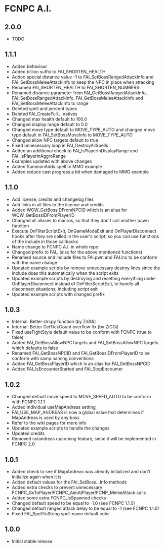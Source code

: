 FCNPC A.I.
==========

2.0.0
-----
- TODO

1.1.1
-----
- Added behaviour
- Added billion suffix to FAI_SHORTEN_HEALTH
- Added special distance value -1 to FAI_SetBossRangedAttackInfo and FAI_SetBossMeleeAttackInfo to keep the NPC in place when attacking
- Renamed FAI_SHORTEN_HEALTH to FAI_SHORTEN_NUMBERS
- Renamed distance parameter from FAI_GetBossRangedAttackInfo, FAI_SetBossRangedAttackInfo, FAI_GetBossMeleeAttackInfo and FAI_SetBossMeleeAttackInfo to range
- Deleted spell and percent types
- Deleted FAI_CreateFull... natives
- Changed max health default to 100.0
- Changed display range default to 0.0
- Changed move type default to MOVE_TYPE_AUTO and changed move type default in FAI_SetBossMoveInfo to MOVE_TYPE_AUTO
- Changed allow NPC targets default to true
- Fixed unnecessary loop in FAI_DestroyAllSpells
- Added an additional check to FAI_IsPlayerInDisplayRange and FAI_IsPlayerInAggroRange
- Examples updated with above changes
- Added SummonAdds spell to MMO example
- Added reduce cast progress a bit when damaged to MMO example

1.1.0
-----
- Add license, credits and changelog files
- Add links in all files to the license and credits
- Added WOW_GetBossIDFromNPCID which is an alias for WOW_GetBossIDFromPlayerID
- Changed all aliases to macros, so that they don't call another pawn function
- Execute OnFilterScriptExit, OnGameModeExit and OnPlayerDisconnect hooks after they are called in the user's script, so you can use functions of the include in those callbacks
- Name change to FCNPC A.I. in whole repo
- Changed prefix to FAI_ (also for the above mentioned functions)
- Renamed source and include files to FAI.pwn and FAI.inc to be conform with the name change
- Updated example scripts by remove unnecessary destroy lines since the include does this automatically when the script exits
- Updated example scripts by destroying and resetting everything under OnPlayerDisconnect instead of OnFilterScriptExit, to handle all disconnect situations, including script exit
- Updated example scripts with changed prefix

1.0.3
-----
- Internal: Better strcpy function (by ZiGGi)
- Internal: Better GetTickCount overflow fix (by ZiGGi)
- Fixed useFightStyle default value to be conform with FCNPC (true to false)
- Added FAI_GetBossAllowNPCTargets and FAI_SetBossAllowNPCTargets which defaults to false
- Renamed FAI_GetBossNPCID and FAI_GetBossIDFromPlayerID to be conform with samp naming conventions
- Added FAI_GetBossPlayerID which is an alias for FAI_GetBossNPCID
- Added FAI_IsEncounterStarted and FAI_StopEncounter

1.0.2
-----
- Changed default move speed to MOVE_SPEED_AUTO to be conform with FCNPC 1.1.1
- Added individual useMapAndreas setting
- FAI_USE_MAP_ANDREAS is now a global value that determines if MapAndreas is used by any boss
- Refer to the wiki pages for more info
- Updated example scripts to handle the changes
- Updated credits
- Removed colandreas upcoming feature, since it will be implemented in FCNPC 2.0

1.0.1
-----
- Added check to see if MapAndreas was already initialized and don't initialize again when it is
- Added default values for the FAI_SetBoss...Info methods
- Added extra checks to prevent unnecessary FCNPC_GoToPlayer/FCNPC_AimAtPlayer/FCNP_MeleeAttack calls
- Added some extra FCNPC_IsSpawned checks
- Changed default speed to be equal to -1.0 (see FCNPC 1.1.0)
- Changed default ranged attack delay to be equal to -1 (see FCNPC 1.1.0)
- Fixed FAI_SpellToString spell name default color

1.0.0
-----
- Initial stable release